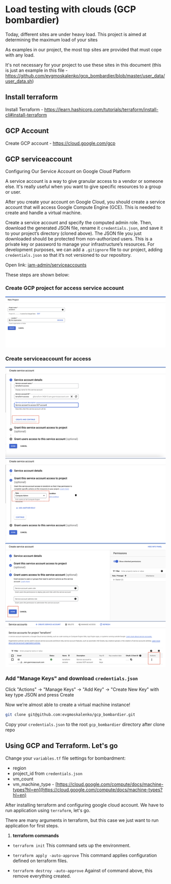 # Load testing with clouds (GCP bombardier)

Today, different sites are under heavy load. This project is aimed at determining the maximum load of your sites

As examples in our project, the most top sites are provided that must cope with any load.

It's not necessary for your project to use these sites in this document (this is just an example in this file - https://github.com/evgmoskalenko/gcp_bombardier/blob/master/user_data/user_data.sh)

## Install terraform

Install Terraform - https://learn.hashicorp.com/tutorials/terraform/install-cli#install-terraform

## GCP Account

Create GCP account - https://cloud.google.com/gcp

## GCP serviceaccount

Configuring Our Service Account on Google Cloud Platform

A service account is a way to give granular access to a vendor or someone else. 
It's really useful when you want to give specific resources to a group or user.

After you create your account on Google Cloud, you should create a service account that will 
access Google Compute Engine (GCE). This is needed to create and handle a virtual machine.

Create a service account and specify the computed admin role. Then, download the 
generated JSON file, rename it `credentials.json`, and save it to your project’s directory (cloned above).
The JSON file you just downloaded should be protected from non-authorized users. This is a private key or
password to manage your infrastructure’s resources. For development purposes, we can add a `.gitignore` 
file to our project, adding `credentials.json` so that it’s not versioned to our repository. 

Open link: [iam-admin/serviceaccounts](https://console.cloud.google.com/projectselector/iam-admin/serviceaccounts?authuser=1&supportedpurview=project)

These steps are shown below:

### Create GCP project for access service account

![create project](./doc/img/project_1.png)

### Create serviceaccount for access

![create serviceaccount](./doc/img/serviceaccount_1.png)
![create serviceaccount](./doc/img/serviceaccount_2.png)
![create serviceaccount](./doc/img/serviceaccount_3.png)
![create serviceaccount](./doc/img/serviceaccount_4.png)

### Add "Manage Keys" and download `credentials.json`

Click "Actions" -> "Manage Keys" -> "Add Key" -> "Create New Key" with key type JSON and press Create

Now we’re almost able to create a virtual machine instance!

```bash
git clone git@github.com:evgmoskalenko/gcp_bombardier.git
```

Copy your `credentials.json` to the root `gcp_bombardier` directory after clone repo


## Using GCP and Terraform. Let's go

Change your `variables.tf` file settings for bombardment:

* region
* project_id from `credentials.json`
* vm_count
* vm_machine_type - [https://cloud.google.com/compute/docs/machine-types?hl=en](https://cloud.google.com/compute/docs/machine-types?hl=en)

After installing terraform and configuring google cloud account. 
We have to run application using `terraform`, let's go.

There are many arguments in terraform, but this case we just want to run application for first steps.

1. **terraform commands**
* `terraform init`
  This command sets up the environment.

* `terraform apply -auto-approve`
  This command applies configuration defined on terraform files.

* `terraform destroy -auto-approve`
  Against of command above, this remove everything created.
